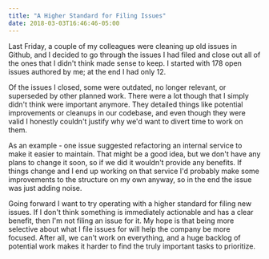 ```yaml
---
title: "A Higher Standard for Filing Issues"
date: 2018-03-03T16:46:46-05:00
---
```


Last Friday, a couple of my colleagues were cleaning up old issues in Github, and
I decided to go through the issues I had filed and close out all of the ones that
I didn't think made sense to keep. I started with 178 open issues authored by me;
at the end I had only 12.

Of the issues I closed, some were outdated, no longer relevant, or superseded by
other planned work. There were a lot though that I simply didn't think were important
anymore. They detailed things like potential improvements or cleanups in our codebase, and
even though they were valid I honestly couldn't justify why we'd want to divert
time to work on them.

As an example - one issue suggested refactoring an internal service to make it easier
to maintain. That might be a good idea, but we don't have any plans to change it soon,
so if we  did it wouldn't provide any benefits. If things change and I end up working
on that service I'd probably make some improvements to the structure on my own anyway,
so in the end the issue was just adding noise.

Going forward I want to try operating with a higher standard for filing new issues.
If I don't think something is immediately actionable and has a clear benefit, then
I'm not filing an issue for it. My hope is that being more selective about what
I file issues for will help the company be more focused. After all, we can't work
on everything, and a huge backlog of potential work makes it harder to find the
truly important tasks to prioritize.
